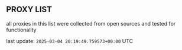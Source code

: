 ## PROXY LIST

all proxies in this list were collected from open sources and tested for functionality

last update: `2025-03-04 20:19:49.759573+00:00` UTC